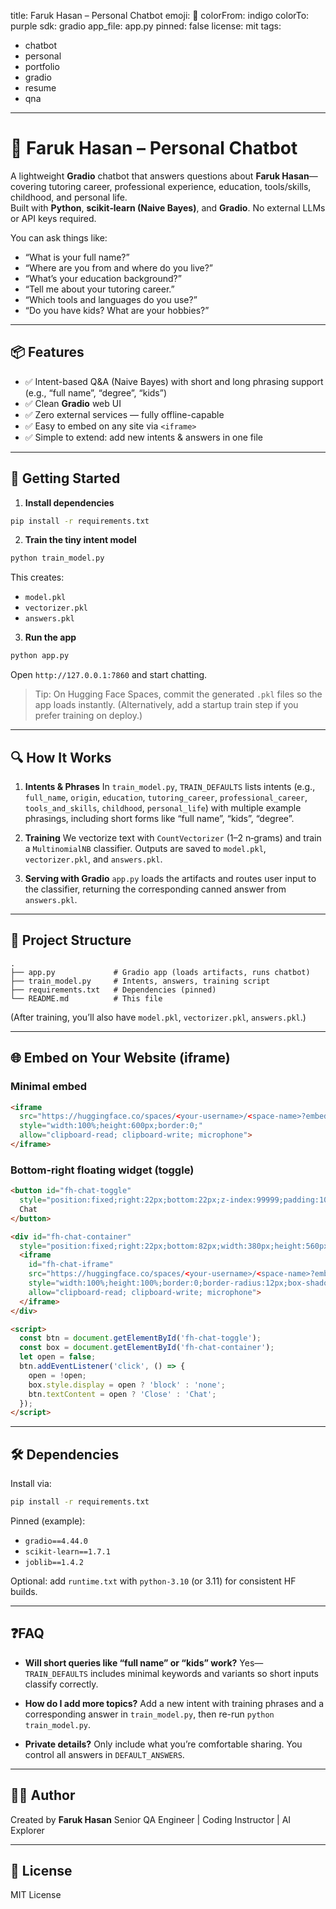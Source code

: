 title: Faruk Hasan – Personal Chatbot
emoji: 🤖
colorFrom: indigo
colorTo: purple
sdk: gradio
app_file: app.py
pinned: false
license: mit
tags:
  - chatbot
  - personal
  - portfolio
  - gradio
  - resume
  - qna
---

# 🤖 Faruk Hasan – Personal Chatbot

A lightweight **Gradio** chatbot that answers questions about **Faruk Hasan**—covering tutoring career, professional experience, education, tools/skills, childhood, and personal life.  
Built with **Python**, **scikit‑learn (Naive Bayes)**, and **Gradio**. No external LLMs or API keys required.

You can ask things like:
- “What is your full name?”
- “Where are you from and where do you live?”
- “What’s your education background?”
- “Tell me about your tutoring career.”
- “Which tools and languages do you use?”
- “Do you have kids? What are your hobbies?”

---

## 📦 Features

- ✅ Intent-based Q&A (Naive Bayes) with short and long phrasing support (e.g., “full name”, “degree”, “kids”)
- ✅ Clean **Gradio** web UI
- ✅ Zero external services — fully offline-capable
- ✅ Easy to embed on any site via `<iframe>`
- ✅ Simple to extend: add new intents & answers in one file

---

## 🚀 Getting Started

1) **Install dependencies**
```bash
pip install -r requirements.txt
````

2. **Train the tiny intent model**

```bash
python train_model.py
```

This creates:

* `model.pkl`
* `vectorizer.pkl`
* `answers.pkl`

3. **Run the app**

```bash
python app.py
```

Open `http://127.0.0.1:7860` and start chatting.

> Tip: On Hugging Face Spaces, commit the generated `.pkl` files so the app loads instantly.
> (Alternatively, add a startup train step if you prefer training on deploy.)

---

## 🔍 How It Works

1. **Intents & Phrases**
   In `train_model.py`, `TRAIN_DEFAULTS` lists intents (e.g., `full_name`, `origin`, `education`, `tutoring_career`, `professional_career`, `tools_and_skills`, `childhood`, `personal_life`) with multiple example phrasings, including short forms like “full name”, “kids”, “degree”.

2. **Training**
   We vectorize text with `CountVectorizer` (1–2 n‑grams) and train a `MultinomialNB` classifier.
   Outputs are saved to `model.pkl`, `vectorizer.pkl`, and `answers.pkl`.

3. **Serving with Gradio**
   `app.py` loads the artifacts and routes user input to the classifier, returning the corresponding canned answer from `answers.pkl`.

---

## 🧱 Project Structure

```
.
├── app.py             # Gradio app (loads artifacts, runs chatbot)
├── train_model.py     # Intents, answers, training script
├── requirements.txt   # Dependencies (pinned)
└── README.md          # This file
```

(After training, you’ll also have `model.pkl`, `vectorizer.pkl`, `answers.pkl`.)

---

## 🌐 Embed on Your Website (iframe)

### Minimal embed

```html
<iframe
  src="https://huggingface.co/spaces/<your-username>/<space-name>?embed=true"
  style="width:100%;height:600px;border:0;"
  allow="clipboard-read; clipboard-write; microphone">
</iframe>
```

### Bottom‑right floating widget (toggle)

```html
<button id="fh-chat-toggle"
  style="position:fixed;right:22px;bottom:22px;z-index:99999;padding:10px 14px;border-radius:999px;border:none;box-shadow:0 6px 20px rgba(0,0,0,.15);cursor:pointer;">
  Chat
</button>

<div id="fh-chat-container"
  style="position:fixed;right:22px;bottom:82px;width:380px;height:560px;max-width:90vw;max-height:80vh;display:none;z-index:99998;">
  <iframe
    id="fh-chat-iframe"
    src="https://huggingface.co/spaces/<your-username>/<space-name>?embed=true"
    style="width:100%;height:100%;border:0;border-radius:12px;box-shadow:0 12px 40px rgba(0,0,0,.25);"
    allow="clipboard-read; clipboard-write; microphone">
  </iframe>
</div>

<script>
  const btn = document.getElementById('fh-chat-toggle');
  const box = document.getElementById('fh-chat-container');
  let open = false;
  btn.addEventListener('click', () => {
    open = !open;
    box.style.display = open ? 'block' : 'none';
    btn.textContent = open ? 'Close' : 'Chat';
  });
</script>
```

---

## 🛠 Dependencies

Install via:

```bash
pip install -r requirements.txt
```

Pinned (example):

* `gradio==4.44.0`
* `scikit-learn==1.7.1`
* `joblib==1.4.2`

Optional: add `runtime.txt` with `python-3.10` (or 3.11) for consistent HF builds.

---

## ❓FAQ

* **Will short queries like “full name” or “kids” work?**
  Yes—`TRAIN_DEFAULTS` includes minimal keywords and variants so short inputs classify correctly.

* **How do I add more topics?**
  Add a new intent with training phrases and a corresponding answer in `train_model.py`, then re-run `python train_model.py`.

* **Private details?**
  Only include what you’re comfortable sharing. You control all answers in `DEFAULT_ANSWERS`.

---

## 👨‍💻 Author

Created by **Faruk Hasan**
Senior QA Engineer | Coding Instructor | AI Explorer

---

## 📄 License

MIT License

```
```
